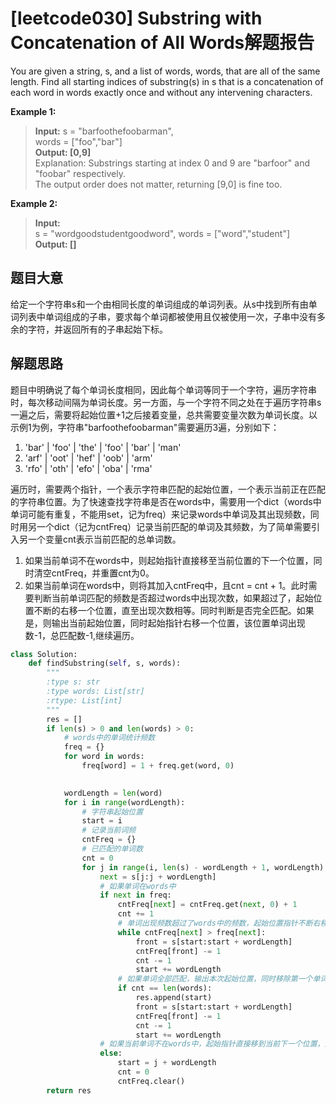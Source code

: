 # [leetcode030] Substring with Concatenation of All Words解题报告

You are given a string, s, and a list of words, words, that are all of the same length. Find all starting indices of substring(s) in s that is a concatenation of each word in words exactly once and without any intervening characters.

**Example 1:**

> **Input:**
>  s = "barfoothefoobarman",   
>  words = ["foo","bar"]   
> **Output: [0,9]**   
> Explanation: Substrings starting at index 0 and 9 are "barfoor" and "foobar" respectively.   
> The output order does not matter, returning [9,0] is fine too.   


**Example 2:**

> **Input:**   
>  s = "wordgoodstudentgoodword",
>  words = ["word","student"]  
> **Output: []**

## 题目大意
给定一个字符串s和一个由相同长度的单词组成的单词列表。从s中找到所有由单词列表中单词组成的子串，要求每个单词都被使用且仅被使用一次，子串中没有多余的字符，并返回所有的子串起始下标。


## 解题思路
题目中明确说了每个单词长度相同，因此每个单词等同于一个字符，遍历字符串时，每次移动间隔为单词长度。另一方面，与一个字符不同之处在于遍历字符串s一遍之后，需要将起始位置+1之后接着变量，总共需要变量次数为单词长度。以示例1为例，字符串"barfoothefoobarman"需要遍历3遍，分别如下：
1. 'bar' | 'foo' | 'the' | 'foo' | 'bar' | 'man'
2. 'arf' | 'oot' | 'hef' | 'oob' | 'arm'
3. 'rfo' | 'oth' | 'efo' | 'oba' | 'rma'
 
遍历时，需要两个指针，一个表示字符串匹配的起始位置，一个表示当前正在匹配的字符串位置。为了快速查找字符串是否在words中，需要用一个dict（words中单词可能有重复，不能用set，记为freq）来记录words中单词及其出现频数，同时用另一个dict（记为cntFreq）记录当前匹配的单词及其频数，为了简单需要引入另一个变量cnt表示当前匹配的总单词数。
1. 如果当前单词不在words中，则起始指针直接移至当前位置的下一个位置，同时清空cntFreq，并重置cnt为0。
2. 如果当前单词在words中，则将其加入cntFreq中，且cnt = cnt + 1。此时需要判断当前单词匹配的频数是否超过words中出现次数，如果超过了，起始位置不断的右移一个位置，直至出现次数相等。同时判断是否完全匹配。如果是，则输出当前起始位置，同时起始指针右移一个位置，该位置单词出现数-1，总匹配数-1,继续遍历。


```python
class Solution:
    def findSubstring(self, s, words):
        """
        :type s: str
        :type words: List[str]
        :rtype: List[int]
        """
        res = []
        if len(s) > 0 and len(words) > 0:
            # words中的单词统计频数
            freq = {}
            for word in words:
                freq[word] = 1 + freq.get(word, 0)
            

            wordLength = len(word)
            for i in range(wordLength):
                # 字符串起始位置
                start = i
                # 记录当前词频
                cntFreq = {}
                # 已匹配的单词数
                cnt = 0
                for j in range(i, len(s) - wordLength + 1, wordLength):
                    next = s[j:j + wordLength]
                    # 如果单词在words中
                    if next in freq:
                        cntFreq[next] = cntFreq.get(next, 0) + 1
                        cnt += 1
                        # 单词出现频数超过了words中的频数，起始位置指针不断右移直至出现次数相等
                        while cntFreq[next] > freq[next]:
                            front = s[start:start + wordLength]
                            cntFreq[front] -= 1
                            cnt -= 1
                            start += wordLength
                        # 如果单词全部匹配，输出本次起始位置，同时移除第一个单词
                        if cnt == len(words):
                            res.append(start)
                            front = s[start:start + wordLength]
                            cntFreq[front] -= 1
                            cnt -= 1
                            start += wordLength
                    # 如果当前单词不在words中，起始指针直接移到当前下一个位置，同时清空匹配单词
                    else:
                        start = j + wordLength
                        cnt = 0
                        cntFreq.clear()
        return res
```